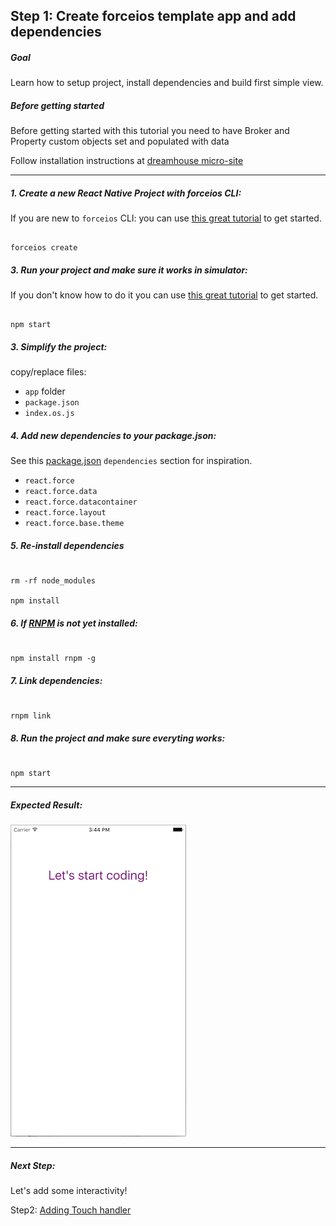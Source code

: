 ## Step 1: Create forceios template app and add dependencies

##### Goal

Learn how to setup project, install dependencies and build first simple view.

##### Before getting started

Before getting started with this tutorial you need to have Broker and Property custom objects set and populated with data

Follow installation instructions at [dreamhouse micro-site](http://dreamhouse-site.herokuapp.com/installation/)


***

##### 1. Create a new React Native Project with forceios CLI:

If you are new to `forceios` CLI: you can use [this great tutorial](http://rajaraodv.github.io/salesforce-react-native-tutorial/) to get started.

  ```

  forceios create

  ```

##### 3. Run your project and make sure it works in simulator:

If you don't know how to do it you can use [this great tutorial](http://rajaraodv.github.io/salesforce-react-native-tutorial/) to get started.

  ```

  npm start

  ```

##### 3. Simplify the project:

copy/replace files: 
* `app` folder
* `package.json`
* `index.os.js` 

##### 4. Add new dependencies to your package.json:

See this [package.json](/package.json) `dependencies` section for inspiration.

* `react.force`
* `react.force.data`
* `react.force.datacontainer`
* `react.force.layout`
* `react.force.base.theme`

##### 5. Re-install dependencies

  ```

  rm -rf node_modules

  npm install

  ```

##### 6. If [RNPM](http://facebook.github.io/react-native/releases/0.24/docs/linking-libraries-ios.html#automatic-linking) is not yet installed:

  ```

  npm install rnpm -g

  ```
##### 7. Link dependencies: 

  ```

  rnpm link

  ```
##### 8. Run the project and make sure everyting works: 

  ```

  npm start

  ```
  
***  
  
##### Expected Result:

![iOS Screenshot](/tutorial/README_FILES/step1.png?raw=true)

***

##### Next Step:

Let's add some interactivity!

Step2: [Adding Touch handler](/tutorial/step02_touch_handler/)
